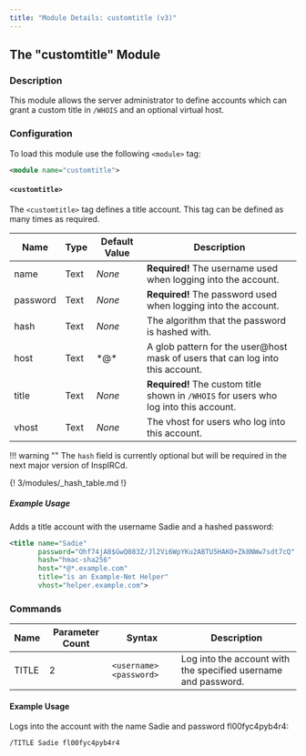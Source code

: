 ```yaml
---
title: "Module Details: customtitle (v3)"
---
```


## The "customtitle" Module

### Description

This module allows the server administrator to define accounts which can grant a custom title in `/WHOIS` and an optional virtual host.

### Configuration

To load this module use the following `<module>` tag:

```xml
<module name="customtitle">
```

#### `<customtitle>`

The `<customtitle>` tag defines a title account. This tag can be defined as many times as required.

Name     | Type | Default Value | Description
-------- | ---- | ------------- | -----------
name     | Text | *None*        | **Required!** The username used when logging into the account.
password | Text | *None*        | **Required!** The password used when logging into the account.
hash     | Text | *None*        | The algorithm that the password is hashed with.
host     | Text | \*@\*         | A glob pattern for the user@host mask of users that can log into this account.
title    | Text | *None*        | **Required!** The custom title shown in `/WHOIS` for users who log into this account.
vhost    | Text | *None*        | The vhost for users who log into this account.

!!! warning ""
    The `hash` field is currently optional but will be required in the next major version of InspIRCd.

{! 3/modules/_hash_table.md !}

##### Example Usage

Adds a title account with the username Sadie and a hashed password:

```xml
<title name="Sadie"
       password="Ohf74jA8$GwQ083Z/Jl2Vi6WpYKu2ABTU5HAKO+Zk8NWw7sdt7cQ"
       hash="hmac-sha256"
       host="*@*.example.com"
       title="is an Example-Net Helper"
       vhost="helper.example.com">
```

### Commands

Name  | Parameter Count | Syntax                  | Description
----- | --------------- | ----------------------- | -----------
TITLE | 2               | `<username> <password>` | Log into the account with the specified username and password.

#### Example Usage

Logs into the account with the name Sadie and password fl00fyc4pyb4r4:

```plaintext
/TITLE Sadie fl00fyc4pyb4r4
```
